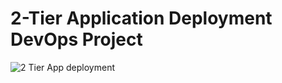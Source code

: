 # 2-Tier Application Deployment DevOps Project 

![2 Tier App deployment](https://github.com/shubhzzz19/devops-2-tier-app-deployment/assets/73218792/6c0facaf-e45d-4bdc-b7b3-99287bcca2e1)
